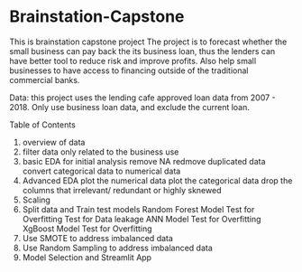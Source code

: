 # Brainstation-Capstone
 This is brainstation capstone project
 The project is to forecast whether the small business can pay back the its business loan, thus the lenders can have better tool to reduce risk and improve profits. Also help small businesses to have access to financing outside of the traditional commercial banks.

 Data: this project uses the lending cafe approved loan data from 2007 - 2018. Only use business loan data, and exclude the current loan.
 
 Table of Contents
 
 1. overview of data
 2. filter data only related to the business use
 3. basic EDA for initial analysis
    remove NA
    redmove duplicated data
    convert categorical data to numerical data
 4. Advanced EDA
    plot the numerical data
    plot the categorical data
    drop the columns that irrelevant/ redundant or highly sknewed
5. Scaling
6. Split data and Train test models
   Random Forest Model
    Test for Overfitting
    Test for Data leakage
   ANN Model
    Test for Overfitting
   XgBoost Model
    Test for Overfitting
7. Use SMOTE to address imbalanced data
8. Use Random Sampling to address imbalanced data
9. Model Selection and Streamlit App

    
